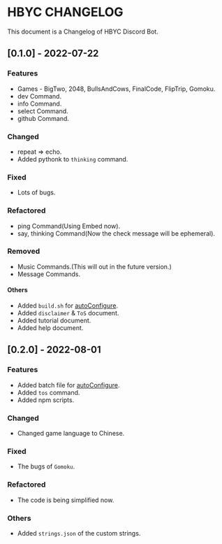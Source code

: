# HBYC CHANGELOG
This document is a Changelog of HBYC Discord Bot.

## [0.1.0] - 2022-07-22

### Features
* Games - BigTwo, 2048, BullsAndCows, FinalCode, FlipTrip, Gomoku.
* dev Command.
* info Command.
* select Command.
* github Command.

### Changed
* repeat => echo.
* Added pythonk to `thinking` command.

### Fixed
* Lots of bugs.

### Refactored
* ping Command(Using Embed now).
* say, thinking Command(Now the check message will be ephemeral).

### Removed
* Music Commands.(This will out in the future version.)
* Message Commands.

#### Others
* Added `build.sh` for [autoConfigure](./docs/autoConfig.md).
* Added `disclaimer` & `ToS` document.
* Added tutorial document.
* Added help document.


## [0.2.0] - 2022-08-01

### Features
* Added batch file for [autoConfigure](./docs/autoConfig.md).
* Added `tos` command.
* Added npm scripts.

### Changed
* Changed game language to Chinese.

### Fixed
* The bugs of `Gomoku`.

### Refactored
* The code is being simplified now.

### Others
* Added `strings.json` of the custom strings.